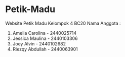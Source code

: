 # Petik-Madu
Website Petik Madu Kelompok 4 BC20
Nama Anggota :
1.	Amelia Carolina - 2440025714
2.	Jessica Maulina - 2440103306 
3.	Joey Alvin - 2440102682
4.	Riezqy Abdullah - 2440063901
